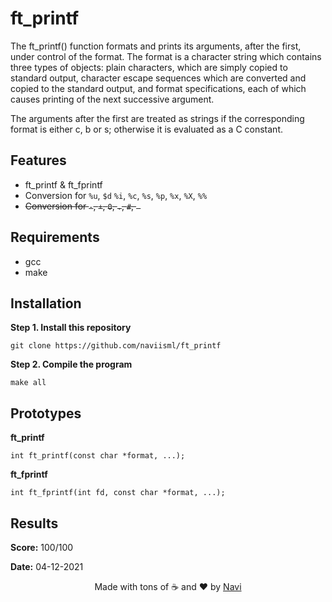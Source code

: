 # ft_printf

The ft_printf() function formats and prints its arguments, after the first, under control of the format. The format is a character string which contains three types of objects: plain characters, which are simply copied to standard output, character escape sequences which are converted and copied to the standard output, and format specifications, each of which causes printing of the next successive argument.

The arguments after the first are treated as strings if the corresponding format is either c, b or s; otherwise it is evaluated as a C constant.

## Features

- ft_printf & ft_fprintf
- Conversion for `%u`, `$d` `%i`, `%c`, `%s`, `%p`, `%x`, `%X`, `%%`
- <strike>Conversion for `-`, `+`, `0`, `.`, `#`, ` `</strike>

## Requirements

- gcc
- make

## Installation

**Step 1. Install this repository**

```
git clone https://github.com/naviisml/ft_printf
```

**Step 2. Compile the program**

```
make all
```

## Prototypes

**ft_printf**

```
int	ft_printf(const char *format, ...);
```

**ft_fprintf**

```
int	ft_fprintf(int fd, const char *format, ...);
```

## Results

**Score:** 100/100

**Date:** 04-12-2021

<div align=center>Made with tons of ☕ and ❤️ by <a href="https://github.com/naviisml">Navi</a></div>
